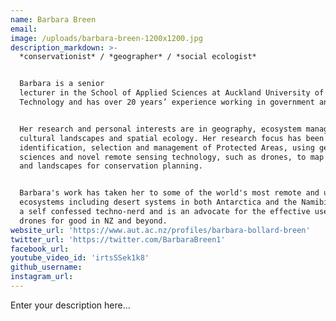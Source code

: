 ```yaml
---
name: Barbara Breen
email:
image: /uploads/barbara-breen-1200x1200.jpg
description_markdown: >-
  *conservationist* / *geographer* / *social ecologist*


  Barbara is a senior
  lecturer in the School of Applied Sciences at Auckland University of
  Technology and has over 20 years’ experience working in government and NGO’s.


  Her research and personal interests are in geography, ecosystem management,
  cultural landscapes and spatial ecology. Her research focus has been the
  identification, selection and management of Protected Areas, using geospatial
  sciences and novel remote sensing technology, such as drones, to map habitats
  and landscapes for conservation planning.


  Barbara's work has taken her to some of the world's most remote and unique
  ecosystems including desert systems in both Antarctica and the Namibia. She is
  a self confessed techno-nerd and is an advocate for the effective use of
  drones for good in NZ and beyond.
website_url: 'https://www.aut.ac.nz/profiles/barbara-bollard-breen'
twitter_url: 'https://twitter.com/BarbaraBreen1'
facebook_url:
youtube_video_id: 'irtsSSek1k8'
github_username:
instagram_url:
---
```


Enter your description here...
